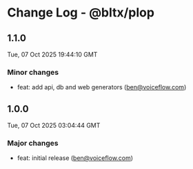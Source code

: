 # Change Log - @bltx/plop

<!-- This log was last generated on Tue, 07 Oct 2025 19:44:10 GMT and should not be manually modified. -->

<!-- Start content -->

## 1.1.0

Tue, 07 Oct 2025 19:44:10 GMT

### Minor changes

- feat: add api, db and web generators (ben@voiceflow.com)

## 1.0.0

Tue, 07 Oct 2025 03:04:44 GMT

### Major changes

- feat: initial release (ben@voiceflow.com)
